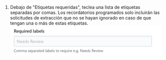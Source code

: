 1. Debajo de "Etiquetas requeridas", teclea una lista de etiquetas separadas por comas. Los recordatorios programados solo incluirán las solicitudes de extracción que no se hayan ignorado en caso de que tengan una o más de estas etiquetas. ![Campo de etiquetas requeridas](/assets/images/help/settings/scheduled-reminders-required-labels-field.png)